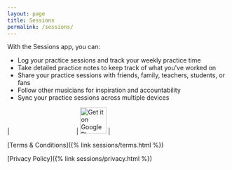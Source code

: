 ```yaml
---
layout: page
title: Sessions
permalink: /sessions/
---
```


With the Sessions app, you can:

* Log your practice sessions and track your weekly practice time
* Take detailed practice notes to keep track of what you've worked on
* Share your practice sessions with friends, family, teachers, students, or fans
* Follow other musicians for inspiration and accountability
* Sync your practice sessions across multiple devices

| <a href="https://itunes.apple.com/us/app/sessions-music-practice-log/id1396222207?mt=8" style="display:inline-block;overflow:hidden;background:url(https://linkmaker.itunes.apple.com/assets/shared/badges/en-us/appstore-lrg.svg) no-repeat;width:135px;height:40px;margin-left:10px;background-size:contain;"></a> | <a href='https://play.google.com/store/apps/details?id=co.apexpark.sessions'><img alt='Get it on Google Play' src='https://play.google.com/intl/en_us/badges/images/generic/en_badge_web_generic.png' height="60" /></a> |

[Terms & Conditions]({% link sessions/terms.html %})

[Privacy Policy]({% link sessions/privacy.html %})
